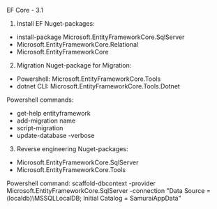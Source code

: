 EF Core - 3.1 

1. Install EF
Nuget-packages:
- install-package Microsoft.EntityFrameworkCore.SqlServer
- Microsoft.EntityFrameworkCore.Relational
- Microsoft.EntityFrameworkCore

2. Migration
Nuget-package for Migration:
- Powershell: Microsoft.EntityFrameworkCore.Tools
- dotnet CLI: Microsoft.EntityFrameworkCore.Tools.Dotnet

Powershell commands:
- get-help entityframework
- add-migration name
- script-migration
- update-database -verbose

3. Reverse engineering
Nuget-packages:
- Microsoft.EntityFrameworkCore.SqlServer
- Microsoft.EntityFrameworkCore.Tools

Powershell command:
scaffold-dbcontext -provider Microsoft.EntityFrameworkCore.SqlServer
				   -connection "Data Source = (localdb)\\MSSQLLocalDB; Initial Catalog = SamuraiAppData"	   